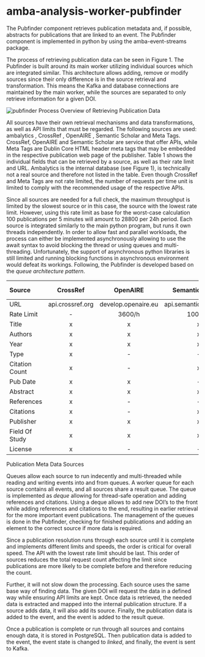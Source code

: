 # amba-analysis-worker-pubfinder

The Pubfinder component retrieves publication metadata and, if possible, abstracts for publications that are linked to an event.
The Pubfinder component is implemented in python by using the amba-event-streams package.

The process of retrieving publication data can be seen in Figure 1. The Pubfinder is built around its main worker utilizing individual sources which are integrated similar. This architecture allows adding, remove or modify sources since their only difference is in the source retrieval and transformation. This means the Kafka and database connections are maintained by the main worker, while the sources are separated to only retrieve information for a given DOI.

![pubfinder](https://user-images.githubusercontent.com/84507772/142741031-69ee7265-1411-4612-805c-5e1ea93823a1.png)
Process Overview of Retrieving Publication Data

All sources have their own retrieval mechanisms and data
transformations, as well as API limits that must be regarded. The
following sources are used: ambalytics , CrossRef , OpenAIRE , Semantic
Scholar and Meta Tags. CrossRef, OpenAIRE and Semantic Scholar are
service that offer APIs, while Meta Tags are Dublin Core HTML header
meta tags that may be embedded in the respective publication web page of
the publisher. Table 1 shows the
individual fields that can be retrieved by a source, as well as their
rate limit and URL. Ambalytics is the internal database (see
Figure 1), is technically not a real source and therefore
not listed in the table. Even though CrossRef and Meta Tags are not rate
limited, the number of requests per time unit is limited to comply with
the recommended usage of the respective APIs.

Since all sources are needed for a full check, the maximum throughput is
limited by the slowest source or in this case, the source with the
lowest rate limit. However, using this rate limit as base for the
worst-case calculation 100 publications per 5 minutes will amount to
28800 per 24h period. Each source is integrated similarly to the main
python program, but runs it own threads independently. In order to allow
fast and parallel workloads, the process can either be implemented
asynchronously allowing to use the await syntax to avoid blocking the
thread or using queues and multi-threading. Unfortunately, the support
of asynchronous python libraries is still limited and running blocking
functions in asynchronous environment would defeat its workings.
Following, the Pubfinder is developed based on the *queue architecture
pattern*.

| Source         |     CrossRef     |      OpenAIRE       |    Semantic Scholar     | Meta Tags |
|:---------------|:----------------:|:-------------------:|:-----------------------:|:---------:|
| URL            | api.crossref.org | develop.openaire.eu | api.semanticscholar.org |    \-     |
| Rate Limit     |        \-        |       3600/h        |         100/5m          |    \-     |
| Title          |        x         |          x          |            x            |     x     |
| Authors        |        x         |          x          |            x            |     x     |
| Year           |        x         |          x          |            x            |     x     |
| Type           |        x         |         \-          |           \-            |    \-     |
| Citation Count |        x         |         \-          |            x            |     x     |
| Pub Date       |        x         |          x          |           \-            |     x     |
| Abstract       |        x         |          x          |            x            |     x     |
| References     |        x         |         \-          |           \-            |    \-     |
| Citations      |        x         |         \-          |            x            |     x     |
| Publisher      |        x         |          x          |            x            |     x     |
| Field Of Study |        x         |          x          |            x            |     x     |
| License        |        x         |         \-          |           \-            |    \-     |

Publication Meta Data Sources

Queues allow each source to run indecently and multi-threaded while
reading and writing events into and from queues. A worker queue for each
source contains all events, and all sources share a result queue. The
queue is implemented as *deque* allowing for thread-safe operation and
adding references and citations. Using a deque allows to add new DOI’s
to the front while adding references and citations to the end, resulting
in earlier retrieval for the more important event publications. The
management of the queues is done in the Pubfinder, checking for finished
publications and adding an element to the correct source if more data is
required.

Since a publication resolution runs through each source until it is
complete and implements different limits and speeds, the order is
critical for overall speed. The API with the lowest rate limit should be
last. This order of sources reduces the total request count affecting
the limit since publications are more likely to be complete before and
therefore reducing the count.

Further, it will not slow down the processing. Each source uses the same
base way of finding data. The given DOI will request the data in a
defined way while ensuring API limits are kept. Once data is retrieved,
the needed data is extracted and mapped into the internal publication
structure. If a source adds data, it will also add its source. Finally,
the publication data is added to the event, and the event is added to
the result queue.

Once a publication is complete or run through all sources and contains
enough data, it is stored in PostgreSQL. Then publication data is added
to the event, the event state is changed to *linked*, and finally, the
event is sent to Kafka.
